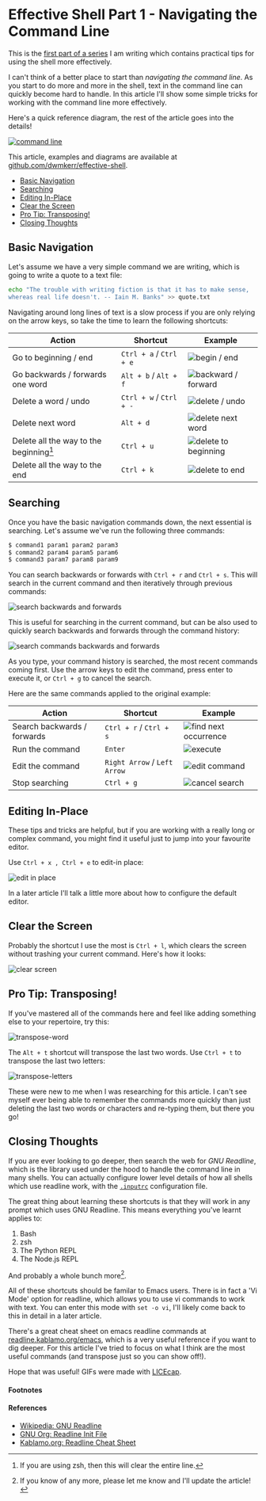 # Effective Shell Part 1 - Navigating the Command Line

This is the [first part of a series](https://github.com/dwmkerr/effective-shell) I am writing which contains practical tips for using the shell more effectively.

I can't think of a better place to start than *navigating the command line*. As you start to do more and more in the shell, text in the command line can quickly become hard to handle. In this article I'll show some simple tricks for working with the command line more effectively.

Here's a quick reference diagram, the rest of the article goes into the details!

[![command line](images/command-line.png)](https://github.com/dwmkerr/effective-shell)

This article, examples and diagrams are available at [github.com/dwmkerr/effective-shell](https://github.com/dwmkerr/effective-shell).

<!-- TOC depthFrom:2 depthTo:3 withLinks:1 updateOnSave:1 orderedList:0 -->

- [Basic Navigation](#basic-navigation)
- [Searching](#searching)
- [Editing In-Place](#editing-in-place)
- [Clear the Screen](#clear-the-screen)
- [Pro Tip: Transposing!](#pro-tip-transposing)
- [Closing Thoughts](#closing-thoughts)

<!-- /TOC -->

## Basic Navigation

Let's assume we have a very simple command we are writing, which is going to write a quote to a text file:

```bash
echo "The trouble with writing fiction is that it has to make sense,
whereas real life doesn't. -- Iain M. Banks" >> quote.txt
```

Navigating around long lines of text is a slow process if you are only relying on the arrow keys, so take the time to learn the following shortcuts:

| Action                                  | Shortcut                | Example                                                |
|-----------------------------------------|-------------------------|--------------------------------------------------------|
| Go to beginning / end                   | `Ctrl + a` / `Ctrl + e` | ![begin / end](images/begin-end.gif)                   |
| Go backwards / forwards one word        | `Alt + b` / `Alt + f`   | ![backward / forward](images/forward-backwards.gif)    |
| Delete a word / undo                    | `Ctrl + w` / `Ctrl + -` | ![delete / undo](images/delete-undo.gif)               |
| Delete next word                        | `Alt + d`               | ![delete next word](images/delete-next-word.gif)       |
| Delete all the way to the beginning[^1] | `Ctrl + u`              | ![delete to beginning](images/delete-to-beginning.gif) |
| Delete all the way to the end           | `Ctrl + k`              | ![delete to end](images/delete-to-end.gif)             |

## Searching

Once you have the basic navigation commands down, the next essential is searching. Let's assume we've run the following three commands:

```bash
$ command1 param1 param2 param3
$ command2 param4 param5 param6
$ command3 param7 param8 param9
```

You can search backwards or forwards with `Ctrl + r` and `Ctrl + s`. This will search in the current command and then iteratively through previous commands:

![search backwards and forwards](images/search-backwards-and-forwards.gif)

This is useful for searching in the current command, but can be also used to quickly search backwards and forwards through the command history:

![search commands backwards and forwards](images/search-commands-backwards-and-forwards.gif)

As you type, your command history is searched, the most recent commands coming first. Use the arrow keys to edit the command, press enter to execute it, or `Ctrl + g` to cancel the search.

Here are the same commands applied to the original example:

| Action                  | Shortcut      | Example                                                |
|-------------------------|---------------|--------------------------------------------------------|
| Search backwards / forwards | `Ctrl + r` / `Ctrl + s`   | ![find next occurrence](images/search-history-next.gif) |
| Run the command         | `Enter`       | ![execute](images/search-history-execute.gif)          |
| Edit the command        | `Right Arrow` / `Left Arrow` | ![edit command](images/search-history-edit.gif)        |
| Stop searching          | `Ctrl + g`    | ![cancel search](images/search-history-cancel.gif)     |

## Editing In-Place

These tips and tricks are helpful, but if you are working with a really long or complex command, you might find it useful just to jump into your favourite editor.

Use `Ctrl + x , Ctrl + e` to edit-in place:

![edit in place](images/edit-in-place.gif)

In a later article I'll talk a little more about how to configure the default editor.

## Clear the Screen

Probably the shortcut I use the most is `Ctrl + l`, which clears the screen without trashing your current command. Here's how it looks:

![clear screen](images/clear-screen.gif)

## Pro Tip: Transposing!

If you've mastered all of the commands here and feel like adding something else to your repertoire, try this:

![transpose-word](images/transpose-word.gif)

The `Alt + t` shortcut will transpose the last two words. Use `Ctrl + t` to transpose the last two letters:

![transpose-letters](images/transpose-letters.gif)

These were new to me when I was researching for this article. I can't see myself ever being able to remember the commands more quickly than just deleting the last two words or characters and re-typing them, but there you go!

## Closing Thoughts

If you are ever looking to go deeper, then search the web for *GNU Readline*, which is the library used under the hood to handle the command line in many shells. You can actually configure lower level details of how all shells which use readline work, with the [`.inputrc`](https://www.gnu.org/software/bash/manual/html_node/Readline-Init-File.html) configuration file.

The great thing about learning these shortcuts is that they will work in any prompt which uses GNU Readline. This means everything you've learnt applies to:

1. Bash
2. zsh
3. The Python REPL
4. The Node.js REPL

And probably a whole bunch more[^2].

All of these shortcuts should be familar to Emacs users. There is in fact a 'Vi Mode' option for readline, which allows you to use vi commands to work with text. You can enter this mode with `set -o vi`, I'll likely come back to this in detail in a later article.

There's a great cheat sheet on emacs readline commands at [readline.kablamo.org/emacs](http://readline.kablamo.org/emacs.html), which is a very useful reference if you want to dig deeper. For this article I've tried to focus on what I think are the most useful commands (and transpose just so you can show off!).

Hope that was useful! GIFs were made with [LICEcap](http://www.cockos.com/licecap/).

#### Footnotes

[^1]: If you are using zsh, then this will clear the entire line.
[^2]: If you know of any more, please let me know and I'll update the article!

#### References

- [Wikipedia: GNU Readline](https://en.wikipedia.org/wiki/GNU_Readline)
- [GNU Org: Readline Init File](https://www.gnu.org/software/bash/manual/html_node/Readline-Init-File.html)
- [Kablamo.org: Readline Cheat Sheet](http://readline.kablamo.org/emacs.html)
